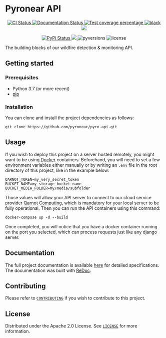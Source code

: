 # Pyronear API

<p align="center">
  <a href="https://github.com/pyronear/pyro-api/actions?query=workflow%3Abuilds">
    <img alt="CI Status" src="https://img.shields.io/github/workflow/status/pyronear/pyro-api/builds?label=CI&logo=github&style=flat-square">
  </a>
  <a href="http://pyronear-api.herokuapp.com/redoc">
    <img src="https://img.shields.io/github/workflow/status/pyronear/pyro-api/builds?label=docs&logo=read-the-docs&style=flat-square" alt="Documentation Status">
  </a>
  <a href="https://codecov.io/gh/pyronear/pyro-api">
    <img src="https://img.shields.io/codecov/c/github/pyronear/pyro-api.svg?logo=codecov&style=flat-square" alt="Test coverage percentage">
  </a>
  <a href="https://github.com/ambv/black">
    <img src="https://img.shields.io/badge/code%20style-black-000000.svg?style=flat-square" alt="black">
  </a>
  <a href="https://www.codacy.com/gh/pyronear/pyro-api/dashboard?utm_source=github.com&amp;utm_medium=referral&amp;utm_content=pyronear/pyro-api&amp;utm_campaign=Badge_Grade"><img src="https://app.codacy.com/project/badge/Grade/3bea1a63e4aa44258cfd08831d713478"/></a>
</p>
<p align="center">
  <a href="https://pypi.org/project/pyroclient/">
    <img src="https://img.shields.io/pypi/v/pyroclient.svg?logo=python&logoColor=fff&style=flat-square" alt="PyPi Status">
  </a>
  <a href="https://anaconda.org/pyronear/pyroclient"> <img src="https://anaconda.org/pyronear/pyroclient/badges/version.svg" /> </a>
  <img src="https://img.shields.io/pypi/pyversions/pyroclient.svg?style=flat-square" alt="pyversions">
  <img src="https://img.shields.io/pypi/l/pyroclient.svg?style=flat-square" alt="license">
</p>


The building blocks of our wildfire detection & monitoring API.


## Getting started

### Prerequisites

- Python 3.7 (or more recent)
- [pip](https://pip.pypa.io/en/stable/)

### Installation

You can clone and install the project dependencies as follows:

```shell
git clone https://github.com/pyronear/pyro-api.git
```

## Usage

If you wish to deploy this project on a server hosted remotely, you might want to be using [Docker](https://www.docker.com/) containers. Beforehand, you will need to set a few environment variables either manually or by writing an `.env` file in the root directory of this project, like in the example below:

```
QARNOT_TOKEN=my_very_secret_token
BUCKET_NAME=my_storage_bucket_name
BUCKET_MEDIA_FOLDER=my/media/subfolder

```

Those values will allow your API server to connect to our cloud service provider [Qarnot Computing](https://qarnot.com/), which is mandatory for your local server to be fully operational.
Then you can run the API containers using this command:

```shell
docker-compose up -d --build
```

Once completed, you will notice that you have a docker container running on the port you selected, which can process requests just like any django server.



## Documentation

The full project documentation is available [here](http://pyronear-api.herokuapp.com/redoc) for detailed specifications. The documentation was built with [ReDoc](https://redocly.github.io/redoc/).



## Contributing

Please refer to [`CONTRIBUTING`](CONTRIBUTING) if you wish to contribute to this project.



## License

Distributed under the Apache 2.0 License. See [`LICENSE`](LICENSE) for more information.